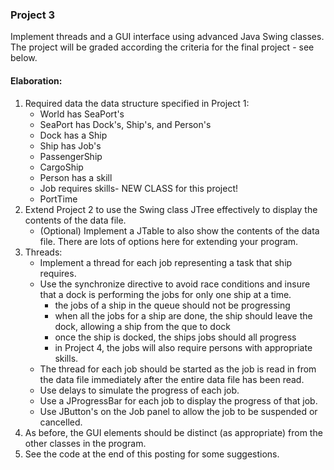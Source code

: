 ### Project 3

Implement threads and a GUI interface using advanced Java Swing classes.
The project will be graded according the criteria for the final project - see below.

#### Elaboration:

1. Required data the data structure specified in Project 1:
    - World has SeaPort's
    - SeaPort has Dock's, Ship's, and Person's
    - Dock has a Ship
    - Ship has Job's
    - PassengerShip
    - CargoShip
    - Person has a skill
    - Job requires skills- NEW CLASS for this project!
    - PortTime
2. Extend Project 2 to use the Swing class JTree effectively to display the contents of the data file. 
    - (Optional) Implement a JTable to also show the contents of the data file. There are lots of options here for extending your program.
3. Threads:
    - Implement a thread for each job representing a task that ship requires.
    - Use the synchronize directive to avoid race conditions and insure that a dock is performing the jobs for only one ship at a time.
      - the jobs of a ship in the queue should not be progressing
      - when all the jobs for a ship are done, the ship should leave the dock, allowing a ship from the que to dock
      - once the ship is docked, the ships jobs should all progress
      - in Project 4, the jobs will also require persons with appropriate skills.
    - The thread for each job should be started as the job is read in from the data file immediately after the entire data file has been read.
    - Use delays to simulate the progress of each job.
    - Use a JProgressBar for each job to display the progress of that job.
    - Use JButton's on the Job panel to allow the job to be suspended or cancelled.
4. As before, the GUI elements should be distinct (as appropriate) from the other classes in the program.
5. See the code at the end of this posting for some suggestions.
